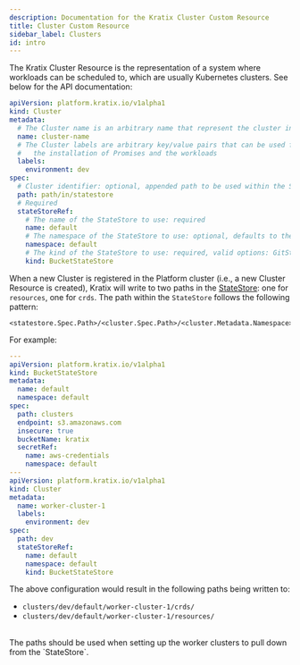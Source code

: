 ```yaml
---
description: Documentation for the Kratix Cluster Custom Resource
title: Cluster Custom Resource
sidebar_label: Clusters
id: intro
---
```


The Kratix Cluster Resource is the representation of a system where workloads
can be scheduled to, which are usually Kubernetes clusters.
See below for the API documentation:

```yaml
apiVersion: platform.kratix.io/v1alpha1
kind: Cluster
metadata:
  # The Cluster name is an arbitrary name that represent the cluster in the platform
  name: cluster-name
  # The Cluster labels are arbitrary key/value pairs that can be used for scheduling
  #   the installation of Promises and the workloads
  labels:
    environment: dev
spec:
  # Cluster identifier: optional, appended path to be used within the StateStore
  path: path/in/statestore
  # Required
  stateStoreRef:
    # The name of the StateStore to use: required
    name: default
    # The namespace of the StateStore to use: optional, defaults to the clusters namespace
    namespace: default
    # The kind of the StateStore to use: required, valid options: GitStateStore, BucketStateStore
    kind: BucketStateStore
```

When a new Cluster is registered in the Platform cluster (i.e., a new Cluster Resource is
created), Kratix will write to two paths in the [StateStore](../06-statestore/01-statestore.md):
one for `resources`, one for `crds`. The path within the `StateStore` follows the following pattern:
```
<statestore.Spec.Path>/<cluster.Spec.Path>/<cluster.Metadata.Namespace>/<cluster.Metadata.Name>/
```

For example:
```yaml
---
apiVersion: platform.kratix.io/v1alpha1
kind: BucketStateStore
metadata:
  name: default
  namespace: default
spec:
  path: clusters
  endpoint: s3.amazonaws.com
  insecure: true
  bucketName: kratix
  secretRef:
    name: aws-credentials
    namespace: default
---
apiVersion: platform.kratix.io/v1alpha1
kind: Cluster
metadata:
  name: worker-cluster-1
  labels:
    environment: dev
spec:
  path: dev
  stateStoreRef:
    name: default
    namespace: default
    kind: BucketStateStore
```

The above configuration would result in the following paths being written to:
 - `clusters/dev/default/worker-cluster-1/crds/`
 - `clusters/dev/default/worker-cluster-1/resources/`

<br/>
The paths should be used when setting up the worker clusters to pull
down from the `StateStore`.
